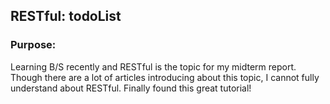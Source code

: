 ## RESTful: todoList

### Purpose:
Learning B/S recently and RESTful is the topic for my midterm report. Though there are a lot of articles introducing about this topic, I cannot fully understand about RESTful. Finally found this great tutorial! 
